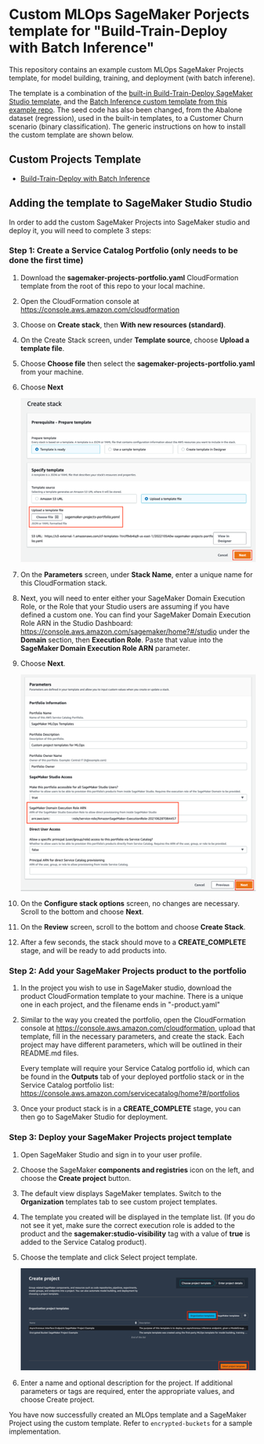 # Custom MLOps SageMaker Porjects template for "Build-Train-Deploy with Batch Inference"

This repository contains an example custom MLOps SageMaker Projects template, for model building, training, and deployment (with batch inferene).

The template is a combination of the [built-in Build-Train-Deploy SageMaker Studio template](https://docs.aws.amazon.com/sagemaker/latest/dg/sagemaker-projects-templates-sm.html#sagemaker-projects-templates-code-commit), and the [Batch Inference custom template from this example repo](https://github.com/aws-samples/sagemaker-custom-project-templates/tree/main/batch-inference). The seed code has also been changed, from the Abalone dataset (regression), used in the built-in templates, to a Customer Churn scenario (binary classification). The generic instructions on how to install the custom template are shown below.

## Custom Projects Template
* [Build-Train-Deploy with Batch Inference](../../tree/main/batch-inference)


## Adding the template to SageMaker Studio Studio
In order to add the custom SageMaker Projects into SageMaker studio and deploy it, you will need to complete 3 steps:

### Step 1: Create a Service Catalog Portfolio (only needs to be done the first time)

1. Download the __sagemaker-projects-portfolio.yaml__ CloudFormation template from the root of this repo to your local machine.
1. Open the CloudFormation console at https://console.aws.amazon.com/cloudformation
1. Choose on __Create stack__, then __With new resources (standard)__.
1. On the Create Stack screen, under __Template source__, choose __Upload a template file__.
1. Choose __Choose file__ then select the __sagemaker-projects-portfolio.yaml__ from your machine.
1. Choose __Next__

    ![](images/create-sc-portfolio-01.png)

1. On the __Parameters__ screen, under __Stack Name__, enter a unique name for this CloudFormation stack.

1. Next, you will need to enter either your SageMaker Domain Execution Role, or the Role that your Studio users are assuming if you have defined a custom one. You can find your SageMaker Domain Execution Role ARN in the Studio Dashboard: https://console.aws.amazon.com/sagemaker/home?#/studio under the __Domain__ section, then __Execution Role__. Paste that value into the __SageMaker Domain Execution Role ARN__ parameter.

1. Choose __Next__.

    ![](images/create-sc-portfolio-02.png)

1. On the __Configure stack options__ screen, no changes are necessary. Scroll to the bottom and choose __Next__.

1. On the __Review__ screen, scroll to the bottom and choose __Create Stack__.

1. After a few seconds, the stack should move to a __CREATE_COMPLETE__ stage, and will be ready to add products into.

### Step 2: Add your SageMaker Projects product to the portfolio

1. In the project you wish to use in SageMaker studio, download the product CloudFormation template to your machine. There is a unique one in each project, and the filename ends in "-product.yaml"

1. Similar to the way you created the portfolio, open the CloudFormation console at https://console.aws.amazon.com/cloudformation, upload that template, fill in the necessary parameters, and create the stack. Each project may have different parameters, which will be outlined in their README.md files. 

    Every template will require your Service Catalog portfolio id, which can be found in the __Outputs__ tab of your deployed portfolio stack or in the Service Catalog portfolio list: https://console.aws.amazon.com/servicecatalog/home?#/portfolios

1. Once your product stack is in a __CREATE_COMPLETE__ stage, you can then go to SageMaker Studio for deployment.

### Step 3: Deploy your SageMaker Projects project template

1. Open SageMaker Studio and sign in to your user profile.
1. Choose the SageMaker __components and registries__ icon on the left, and choose the __Create project__ button.
1. The default view displays SageMaker templates. Switch to the __Organization__ templates tab to see custom project templates.
1. The template you created will be displayed in the template list. (If you do not see it yet, make sure the correct execution role is added to the product and the __sagemaker:studio-visibility__ tag with a value of __true__ is added to the Service Catalog product).
1. Choose the template and click Select project template.

    ![](images/sm-projects-listing.png)

1. Enter a name and optional description for the project. If additional parameters or tags are required, enter the appropriate values, and choose Create project.

You have now successfully created an MLOps template and a SageMaker Project using the custom template. Refer to `encrypted-buckets` for a sample implementation. 